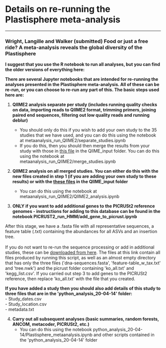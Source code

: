 # Details on re-running the Plastisphere meta-analysis
---
### Wright, Langille and Walker (submitted) Food or just a free ride? A meta-analysis reveals the global diversity of the Plastisphere

**I suggest that you use the R notebook to run all analyses, but you can find the older versions of everything here:**

**There are several Jupyter notebooks that are intended for re-running the analyses presented in the Plastisphere meta-analysis. All of these can be re-run, or you can choose to re-run any part of this. The basic steps used here are:**
1. **QIIME2 analysis separate per study (includes running quality checks on data, importing reads to QIIME2 format, trimming primers, joining paired end sequences, filtering out low quality reads and running deblur)**<br/>
    - You should only do this if you wish to add your own study to the 35 studies that we have used, and you can do this using the notebook at metaanalysis_run_QIIME2/separate_studies.ipynb<br/>
    - If you do this, then you should then merge the results from your study with those in [this file](https://doi.org/10.6084/m9.figshare.12217682) in the QIIME_input folder. You can do this using the notebook at metaanalysis_run_QIIME2/merge_studies.ipynb
    
2. **QIIME2 analysis on all merged studies. You can either do this with the new files created in step 1 (if you are adding your own study to these results) or with the [these files](https://doi.org/10.6084/m9.figshare.12217682) in the QIIME_input folder**<br/>
    - You can do this using the notebook at metaanalysis_run_QIIME2/QIIME2_analysis.ipynb <br/>
    
3. **ONLY if you want to add additional genes to the PICRUSt2 reference genomes - instructions for adding to this database can be found in the notebook PICRUST2_run_HMM/add_gene_to_picrust.ipynb**

After this stage, we have a .fasta file with all representative sequences, a feature table (.txt) containing the abundances for all ASVs and an insertion tree. <br/><br/>
If you do not want to re-run the sequence processing or add in additional studies, these can be [downloaded from here](https://doi.org/10.6084/m9.figshare.12227303). The files at this link contain all files produced by running this script, as well as an almost empty directory that has only the three files ('dna-sequences.fasta', 'feature-table_w_tax.txt' and 'tree.nwk') and the picrust folder containing 'ko_all.txt' and 'kegg_list.csv'. If you carried out step 3 to add genes to the PICRUSt2 reference, then replace 'ko_all.txt' with the file that you created.

**If you have added a study then you should also add details of this study to three files that are in the 'python_analysis_20-04-14' folder:**<br/>
    - Study_dates.csv<br/>
    - Study_location.csv<br/>
    - metadata.txt<br/>

4. **Carry out all subsequent analyses (basic summaries, random forests, ANCOM, metacoder, PICRUSt2, etc.)**
    - You can do this using the notebook python_analysis_20-04-14/Plastisphere_metaanalysis.ipynb and other scripts contained in the 'python_analysis_20-04-14' folder
